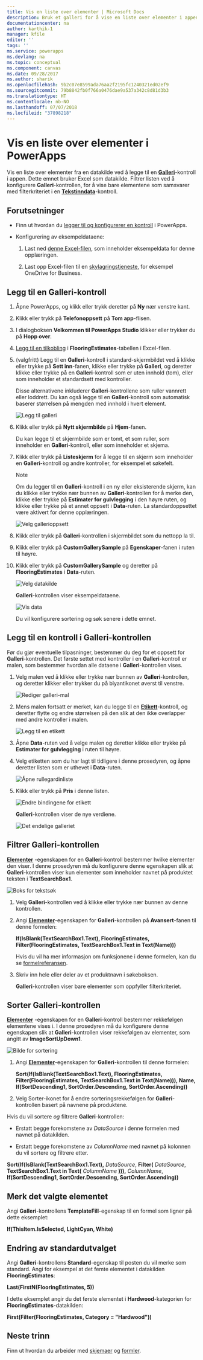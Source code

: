 ```yaml
---
title: Vis en liste over elementer | Microsoft Docs
description: Bruk et galleri for å vise en liste over elementer i appen, og filtrer listen ved å angi et vilkår.
documentationcenter: na
author: karthik-1
manager: kfile
editor: ''
tags: ''
ms.service: powerapps
ms.devlang: na
ms.topic: conceptual
ms.component: canvas
ms.date: 09/28/2017
ms.author: sharik
ms.openlocfilehash: 9b2c07e8599ada76aa2f2195fc1240321ed02ef9
ms.sourcegitcommit: 79b8842fb0f766a0476dae9a537a342c8d81d3b3
ms.translationtype: HT
ms.contentlocale: nb-NO
ms.lasthandoff: 07/07/2018
ms.locfileid: "37898218"
---
```

# <a name="show-a-list-of-items-in-powerapps"></a>Vis en liste over elementer i PowerApps
Vis en liste over elementer fra en datakilde ved å legge til en **[Galleri](controls/control-gallery.md)**-kontroll i appen. Dette emnet bruker Excel som datakilde. Filtrer listen ved å konfigurere **Galleri**-kontrollen, for å vise bare elementene som samsvarer med filterkriteriet i en **[Tekstinndata](controls/control-text-input.md)**-kontroll.

## <a name="prerequisites"></a>Forutsetninger
* Finn ut hvordan du [legger til og konfigurerer en kontroll](add-configure-controls.md) i PowerApps.

* Konfigurering av eksempeldataene:
    1. Last ned [denne Excel-filen](https://az787822.vo.msecnd.net/documentation/get-started-from-data/FlooringEstimates.xlsx), som inneholder eksempeldata for denne opplæringen.

    2. Last opp Excel-filen til en [skylagringstjeneste](connections/cloud-storage-blob-connections.md), for eksempel OneDrive for Business.

## <a name="add-a-gallery-control"></a>Legg til en Galleri-kontroll
1. Åpne PowerApps, og klikk eller trykk deretter på **Ny** nær venstre kant.

2. Klikk eller trykk på **Telefonoppsett** på **Tom app**-flisen.

3. I dialogboksen **Velkommen til PowerApps Studio** klikker eller trykker du på **Hopp over**.

4. [Legg til en tilkobling](add-data-connection.md) i **FlooringEstimates**-tabellen i Excel-filen.

5. (valgfritt) Legg til en **Galleri**-kontroll i standard-skjermbildet ved å klikke eller trykke på **Sett inn**-fanen, klikke eller trykke på **Galleri**, og deretter klikke eller trykke på en **Galleri**-kontroll som er uten innhold (tom), eller som inneholder et standardsett med kontroller.

    Disse alternativene inkluderer **Galleri**-kontrollene som ruller vannrett eller loddrett. Du kan også legge til en **Galleri**-kontroll som automatisk baserer størrelsen på mengden med innhold i hvert element.

    ![Legg til galleri](./media/add-gallery/gallery-dropdown.png)

6. Klikk eller trykk på **Nytt skjermbilde** på **Hjem**-fanen.

    Du kan legge til et skjermbilde som er tomt, et som ruller, som inneholder en **Galleri**-kontroll, eller som inneholder et skjema.

7. Klikk eller trykk på **Listeskjerm** for å legge til en skjerm som inneholder en **Galleri**-kontroll og andre kontroller, for eksempel et søkefelt.

    > [!NOTE]
   > Om du legger til en **Galleri**-kontroll i en ny eller eksisterende skjerm, kan du klikke eller trykke nær bunnen av **Galleri**-kontrollen for å merke den, klikke eller trykke på **Estimater for gulvlegging** i den høyre ruten, og klikke eller trykke på et annet oppsett i **Data**-ruten. La standardoppsettet være aktivert for denne opplæringen.

    ![Velg gallerioppsett](./media/add-gallery/select-layout.png)

8. Klikk eller trykk på **Galleri**-kontrollen i skjermbildet som du nettopp la til.

9. Klikk eller trykk på **CustomGallerySample** på **Egenskaper**-fanen i ruten til høyre.

10. Klikk eller trykk på **CustomGallerySample** og deretter på **FlooringEstimates** i **Data**-ruten.

    ![Velg datakilde](./media/add-gallery/choose-data.png)

    **Galleri**-kontrollen viser eksempeldataene.

    ![Vis data](./media/add-gallery/show-data-default.png)

    Du vil konfigurere sortering og søk senere i dette emnet.

## <a name="add-a-control-to-the-gallery-control"></a>Legg til en kontroll i Galleri-kontrollen
Før du gjør eventuelle tilpasninger, bestemmer du deg for et oppsett for **Galleri**-kontrollen. Det første settet med kontroller i en **Galleri**-kontroll er malen, som bestemmer hvordan alle dataene i **Galleri**-kontrollen vises.

1. Velg malen ved å klikke eller trykke nær bunnen av **Galleri**-kontrollen, og deretter klikker eller trykker du på blyantikonet øverst til venstre.

    ![Rediger galleri-mal](./media/add-gallery/edit-item.png)

2. Mens malen fortsatt er merket, kan du legge til en **[Etikett](controls/control-text-box.md)**-kontroll, og deretter flytte og endre størrelsen på den slik at den ikke overlapper med andre kontroller i malen.

    ![Legg til en etikett](./media/add-gallery/add-text-box.png)
3. Åpne **Data**-ruten ved å velge malen og deretter klikke eller trykke på **Estimater for gulvlegging** i ruten til høyre.

4. Velg etiketten som du har lagt til tidligere i denne prosedyren, og åpne deretter listen som er uthevet i **Data**-ruten.

    ![Åpne rullegardinliste](./media/add-gallery/open-dropdown.png)

5. Klikk eller trykk på **Pris** i denne listen.

    ![Endre bindingene for etikett](./media/add-gallery/change-binding.png)

    **Galleri**-kontrollen viser de nye verdiene.

    ![Det endelige galleriet](./media/add-gallery/final-gallery.png)

## <a name="filter-the-gallery-control"></a>Filtrer Galleri-kontrollen
**[Elementer](controls/properties-core.md)** -egenskapen for en **Galleri**-kontroll bestemmer hvilke elementer den viser. I denne prosedyren må du konfigurere denne egenskapen slik at **Galleri**-kontrollen viser kun elementer som inneholder navnet på produktet teksten i **TextSearchBox1**.

![Boks for tekstsøk](./media/add-gallery/text-search-box.png)

1. Velg **Galleri**-kontrollen ved å klikke eller trykke nær bunnen av denne kontrollen.

2. Angi **[Elementer](controls/properties-core.md)**-egenskapen for **Galleri**-kontrollen på **Avansert**-fanen til denne formelen:

    **If(IsBlank(TextSearchBox1.Text), FlooringEstimates, Filter(FlooringEstimates, TextSearchBox1.Text in Text(Name)))**

    Hvis du vil ha mer informasjon om funksjonene i denne formelen, kan du se [formelreferansen](formula-reference.md).

3. Skriv inn hele eller deler av et produktnavn i søkeboksen.

    **Galleri**-kontrollen viser bare elementer som oppfyller filterkriteriet.

## <a name="sort-the-gallery-control"></a>Sorter Galleri-kontrollen
**[Elementer](controls/properties-core.md)** -egenskapen for en **Galleri**-kontroll bestemmer rekkefølgen elementene vises i. I denne prosedyren må du konfigurere denne egenskapen slik at **Galleri**-kontrollen viser rekkefølgen av elementer, som angitt av **ImageSortUpDown1**.

![Bilde for sortering](./media/add-gallery/image-sorting.png)

1. Angi **[Elementer](controls/properties-core.md)**-egenskapen for **Galleri**-kontrollen til denne formelen:

    **Sort(If(IsBlank(TextSearchBox1.Text), FlooringEstimates, Filter(FlooringEstimates, TextSearchBox1.Text in Text(Name))), Name, If(SortDescending1, SortOrder.Descending, SortOrder.Ascending))**

2. Velg Sorter-ikonet for å endre sorteringsrekkefølgen for **Galleri**-kontrollen basert på navnene på produktene.

Hvis du vil sortere *og* filtrere **Galleri**-kontrollen:

* Erstatt begge forekomstene av *DataSource* i denne formelen med navnet på datakilden.

* Erstatt begge forekomstene av *ColumnName* med navnet på kolonnen du vil sortere og filtrere etter.

**Sort(If(IsBlank(TextSearchBox1.Text),** *DataSource*, **Filter(** *DataSource*, **TextSearchBox1.Text in Text(** *ColumnName* **))),** *ColumnName*, **If(SortDescending1, SortOrder.Descending, SortOrder.Ascending))**

## <a name="highlight-the-selected-item"></a>Merk det valgte elementet
Angi **Galleri**-kontrollens **TemplateFill**-egenskap til en formel som ligner på dette eksemplet:

**If(ThisItem.IsSelected, LightCyan, White)**

## <a name="change-the-default-selection"></a>Endring av standardutvalget
Angi **Galleri**-kontrollens **Standard**-egenskap til posten du vil merke som standard. Angi for eksempel at det femte elementet i datakilden **FlooringEstimates**:

**Last(FirstN(FlooringEstimates, 5))**

I dette eksemplet angir du det første elementet i **Hardwood**-kategorien for **FlooringEstimates**-datakilden:

**First(Filter(FlooringEstimates, Category = "Hardwood"))**

## <a name="next-steps"></a>Neste trinn
Finn ut hvordan du arbeider med [skjemaer](working-with-forms.md) og [formler](working-with-formulas.md).
